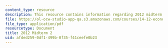 ```yaml
---
content_type: resource
description: This resource contains information regarding 2012 midterm 2.
file: https://ol-ocw-studio-app-qa.s3.amazonaws.com/courses/14-12-economic-applications-of-game-theory-fall-2012/afded2590df1499b0f35f41ceefe0b23_MIT14_12F12_midterm2.pdf
file_type: application/pdf
resourcetype: Document
title: 2012 Midterm 2
uid: afded259-0df1-499b-0f35-f41ceefe0b23
---
```

